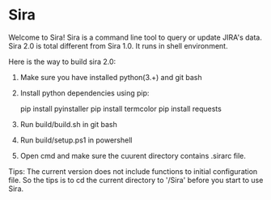 # Sira
Welcome to Sira! 
Sira is a command line tool to query or update JIRA's data. 
Sira 2.0 is total different from Sira 1.0. It runs in shell environment.

Here is the way to build sira 2.0:
  1. Make sure you have installed python(3.+) and git bash
  2. Install python dependencies using pip:
  
      pip install pyinstaller
      pip install termcolor
      pip install requests
      
  3. Run build/build.sh in git bash
  4. Run build/setup.ps1 in powershell
  5. Open cmd and make sure the cuurent directory contains .sirarc file.
  
  Tips: The current version does not include functions to initial configuration file. So the tips is to cd the current directory to '/Sira' before you start to use Sira.
